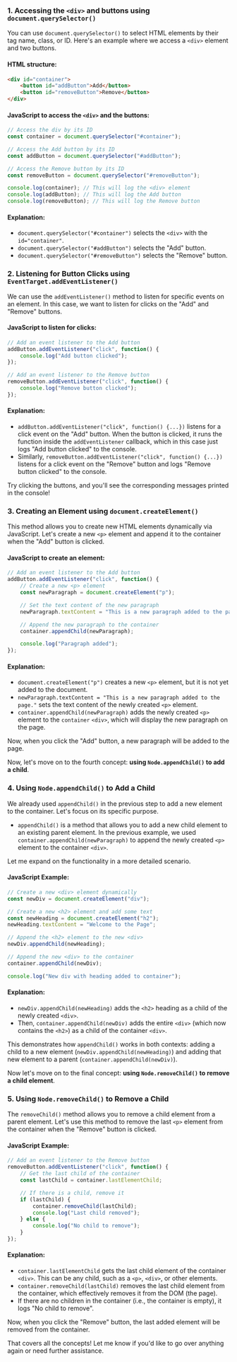 

### 1. Accessing the `<div>` and buttons using `document.querySelector()`

You can use `document.querySelector()` to select HTML elements by their tag name, class, or ID. Here's an example where we access a `<div>` element and two buttons.

#### HTML structure:
```html
<div id="container">
    <button id="addButton">Add</button>
    <button id="removeButton">Remove</button>
</div>
```

#### JavaScript to access the `<div>` and the buttons:
```javascript
// Access the div by its ID
const container = document.querySelector("#container");

// Access the Add button by its ID
const addButton = document.querySelector("#addButton");

// Access the Remove button by its ID
const removeButton = document.querySelector("#removeButton");

console.log(container); // This will log the <div> element
console.log(addButton); // This will log the Add button
console.log(removeButton); // This will log the Remove button
```

#### Explanation:
- `document.querySelector("#container")` selects the `<div>` with the `id="container"`.
- `document.querySelector("#addButton")` selects the "Add" button.
- `document.querySelector("#removeButton")` selects the "Remove" button.



### 2. Listening for Button Clicks using `EventTarget.addEventListener()`

We can use the `addEventListener()` method to listen for specific events on an element. In this case, we want to listen for clicks on the "Add" and "Remove" buttons.

#### JavaScript to listen for clicks:
```javascript
// Add an event listener to the Add button
addButton.addEventListener("click", function() {
    console.log("Add button clicked");
});

// Add an event listener to the Remove button
removeButton.addEventListener("click", function() {
    console.log("Remove button clicked");
});
```

#### Explanation:
- `addButton.addEventListener("click", function() {...})` listens for a click event on the "Add" button. When the button is clicked, it runs the function inside the `addEventListener` callback, which in this case just logs "Add button clicked" to the console.
- Similarly, `removeButton.addEventListener("click", function() {...})` listens for a click event on the "Remove" button and logs "Remove button clicked" to the console.

Try clicking the buttons, and you'll see the corresponding messages printed in the console!


### 3. Creating an Element using `document.createElement()`

This method allows you to create new HTML elements dynamically via JavaScript. Let's create a new `<p>` element and append it to the container when the "Add" button is clicked.

#### JavaScript to create an element:
```javascript
// Add an event listener to the Add button
addButton.addEventListener("click", function() {
    // Create a new <p> element
    const newParagraph = document.createElement("p");

    // Set the text content of the new paragraph
    newParagraph.textContent = "This is a new paragraph added to the page.";

    // Append the new paragraph to the container
    container.appendChild(newParagraph);

    console.log("Paragraph added");
});
```

#### Explanation:
- `document.createElement("p")` creates a new `<p>` element, but it is not yet added to the document.
- `newParagraph.textContent = "This is a new paragraph added to the page."` sets the text content of the newly created `<p>` element.
- `container.appendChild(newParagraph)` adds the newly created `<p>` element to the `container` `<div>`, which will display the new paragraph on the page.

Now, when you click the "Add" button, a new paragraph will be added to the page.

Now, let's move on to the fourth concept: **using `Node.appendChild()` to add a child**.

### 4. Using `Node.appendChild()` to Add a Child

We already used `appendChild()` in the previous step to add a new element to the container. Let's focus on its specific purpose.

- `appendChild()` is a method that allows you to add a new child element to an existing parent element. In the previous example, we used `container.appendChild(newParagraph)` to append the newly created `<p>` element to the container `<div>`.

Let me expand on the functionality in a more detailed scenario.

#### JavaScript Example:
```javascript
// Create a new <div> element dynamically
const newDiv = document.createElement("div");

// Create a new <h2> element and add some text
const newHeading = document.createElement("h2");
newHeading.textContent = "Welcome to the Page";

// Append the <h2> element to the new <div>
newDiv.appendChild(newHeading);

// Append the new <div> to the container
container.appendChild(newDiv);

console.log("New div with heading added to container");
```

#### Explanation:
- `newDiv.appendChild(newHeading)` adds the `<h2>` heading as a child of the newly created `<div>`.
- Then, `container.appendChild(newDiv)` adds the entire `<div>` (which now contains the `<h2>`) as a child of the container `<div>`.
  
This demonstrates how `appendChild()` works in both contexts: adding a child to a new element (`newDiv.appendChild(newHeading)`) and adding that new element to a parent (`container.appendChild(newDiv)`).

Now let's move on to the final concept: **using `Node.removeChild()` to remove a child element**.

### 5. Using `Node.removeChild()` to Remove a Child

The `removeChild()` method allows you to remove a child element from a parent element. Let's use this method to remove the last `<p>` element from the container when the "Remove" button is clicked.

#### JavaScript Example:
```javascript
// Add an event listener to the Remove button
removeButton.addEventListener("click", function() {
    // Get the last child of the container
    const lastChild = container.lastElementChild;

    // If there is a child, remove it
    if (lastChild) {
        container.removeChild(lastChild);
        console.log("Last child removed");
    } else {
        console.log("No child to remove");
    }
});
```

#### Explanation:
- `container.lastElementChild` gets the last child element of the container `<div>`. This can be any child, such as a `<p>`, `<div>`, or other elements.
- `container.removeChild(lastChild)` removes the last child element from the container, which effectively removes it from the DOM (the page).
- If there are no children in the container (i.e., the container is empty), it logs "No child to remove".

Now, when you click the "Remove" button, the last added element will be removed from the container.

That covers all the concepts! Let me know if you'd like to go over anything again or need further assistance.
